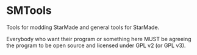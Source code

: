 SMTools
=======

Tools for modding StarMade and general tools for StarMade.

Everybody who want their program or something here MUST be agreeing the program to be open source and licensed under GPL v2 (or GPL v3).